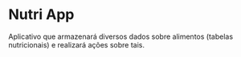 # Nutri App

Aplicativo que armazenará diversos dados sobre alimentos (tabelas nutricionais) e realizará ações sobre tais.
